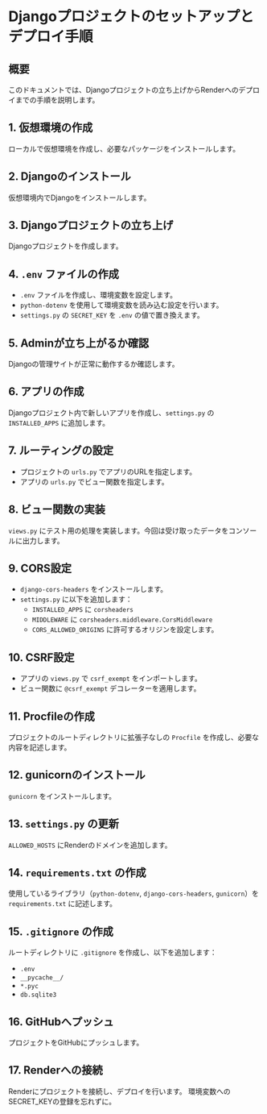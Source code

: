 # Djangoプロジェクトのセットアップとデプロイ手順

## 概要
このドキュメントでは、Djangoプロジェクトの立ち上げからRenderへのデプロイまでの手順を説明します。

## 1. 仮想環境の作成
ローカルで仮想環境を作成し、必要なパッケージをインストールします。

## 2. Djangoのインストール
仮想環境内でDjangoをインストールします。

## 3. Djangoプロジェクトの立ち上げ
Djangoプロジェクトを作成します。

## 4. `.env` ファイルの作成
- `.env` ファイルを作成し、環境変数を設定します。
- `python-dotenv` を使用して環境変数を読み込む設定を行います。
- `settings.py` の `SECRET_KEY` を `.env` の値で置き換えます。

## 5. Adminが立ち上がるか確認
Djangoの管理サイトが正常に動作するか確認します。

## 6. アプリの作成
Djangoプロジェクト内で新しいアプリを作成し、`settings.py` の `INSTALLED_APPS` に追加します。

## 7. ルーティングの設定
- プロジェクトの `urls.py` でアプリのURLを指定します。
- アプリの `urls.py` でビュー関数を指定します。

## 8. ビュー関数の実装
`views.py` にテスト用の処理を実装します。今回は受け取ったデータをコンソールに出力します。

## 9. CORS設定
- `django-cors-headers` をインストールします。
- `settings.py` に以下を追加します：
  - `INSTALLED_APPS` に `corsheaders`
  - `MIDDLEWARE` に `corsheaders.middleware.CorsMiddleware`
  - `CORS_ALLOWED_ORIGINS` に許可するオリジンを設定します。

## 10. CSRF設定
- アプリの `views.py` で `csrf_exempt` をインポートします。
- ビュー関数に `@csrf_exempt` デコレーターを適用します。

## 11. Procfileの作成
プロジェクトのルートディレクトリに拡張子なしの `Procfile` を作成し、必要な内容を記述します。

## 12. gunicornのインストール
`gunicorn` をインストールします。

## 13. `settings.py` の更新
`ALLOWED_HOSTS` にRenderのドメインを追加します。

## 14. `requirements.txt` の作成
使用しているライブラリ（`python-dotenv`, `django-cors-headers`, `gunicorn`）を `requirements.txt` に記述します。

## 15. `.gitignore` の作成
ルートディレクトリに `.gitignore` を作成し、以下を追加します：
- `.env`
- `__pycache__/`
- `*.pyc`
- `db.sqlite3`

## 16. GitHubへプッシュ
プロジェクトをGitHubにプッシュします。

## 17. Renderへの接続
Renderにプロジェクトを接続し、デプロイを行います。
環境変数へのSECRET_KEYの登録を忘れずに。
